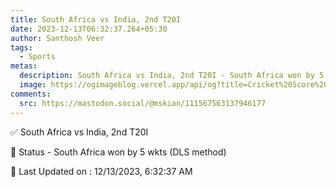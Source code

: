 ```yaml
---
title: South Africa vs India, 2nd T20I
date: 2023-12-13T06:32:37.264+05:30
author: Santhosh Veer
tags:
  - Sports
metas:
  description: South Africa vs India, 2nd T20I - South Africa won by 5 wkts (DLS method).
  image: https://ogimageblog.vercel.app/api/og?title=Cricket%20Score%20%F0%9F%8F%8F
comments:
  src: https://mastodon.social/@mskian/111567563137946177
---
```


✅ South Africa vs India, 2nd T20I

📑 Status - South Africa won by 5 wkts (DLS method)

<!--more-->

📝 Last Updated on : 12/13/2023, 6:32:37 AM
